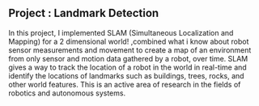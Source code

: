 

## Project : Landmark Detection
In this project, I implemented SLAM (Simultaneous Localization and Mapping) for a 2 dimensional world! ,combined what i
 know about robot sensor measurements and movement to create a map of an environment from only sensor and motion data gathered 
by a robot, over time. SLAM gives a way to track the location of a robot in the world in real-time and identify the locations of landmarks such as buildings, trees, rocks, and other world features. 
This is an active area of research in the fields of robotics and autonomous systems.
